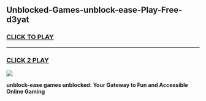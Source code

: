 
## Unblocked-Games-unblock-ease-Play-Free-d3yat
<h3>
<a href="https://premium76.site?title=unblock-ease&ref=10A">CLICK TO PLAY</a></h3>
<hr>

<h3>
<a href="https://premium76.site?title=unblock-ease&ref=10A">CLICK 2 PLAY</a>
  
</h3>

<a href="https://premium76.site?title=unblock-ease&ref=10A"><img src="https://clearcache.store/games.png"></a>


**unblock-ease games unblocked: Your Gateway to Fun and Accessible Online Gaming**
